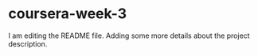 
# coursera-week-3
I am editing the README file. Adding some more details about the project description.

